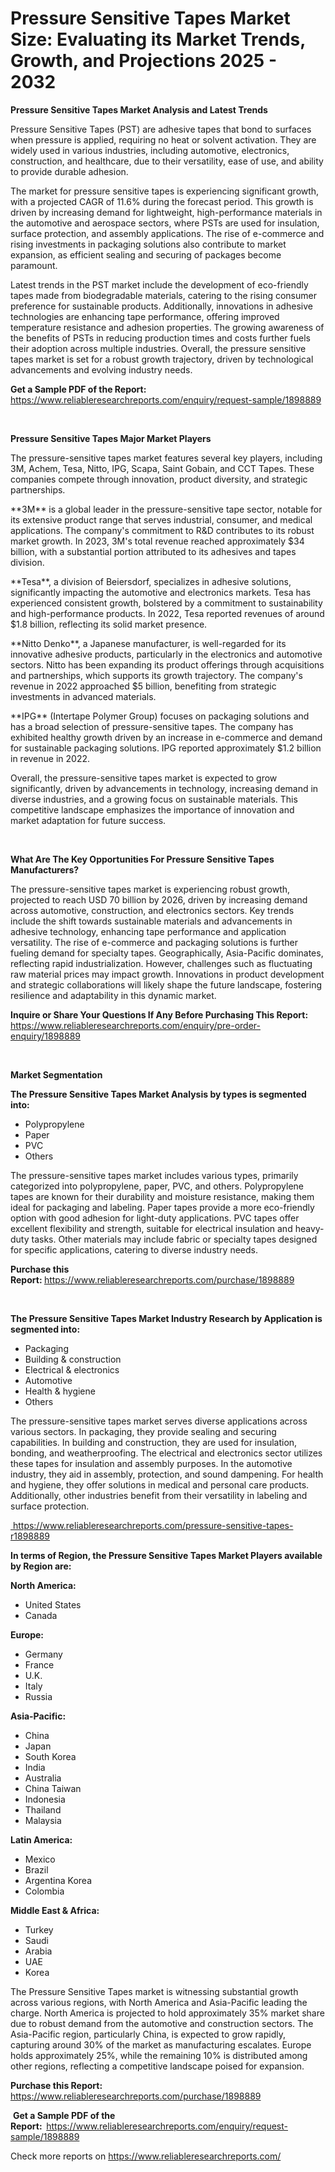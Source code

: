 <p><h1>Pressure Sensitive Tapes Market Size: Evaluating its Market Trends, Growth, and Projections 2025 - 2032</h1></p><p><strong>Pressure Sensitive Tapes Market Analysis and Latest Trends</strong></p>
<p><p>Pressure Sensitive Tapes (PST) are adhesive tapes that bond to surfaces when pressure is applied, requiring no heat or solvent activation. They are widely used in various industries, including automotive, electronics, construction, and healthcare, due to their versatility, ease of use, and ability to provide durable adhesion.</p><p>The market for pressure sensitive tapes is experiencing significant growth, with a projected CAGR of 11.6% during the forecast period. This growth is driven by increasing demand for lightweight, high-performance materials in the automotive and aerospace sectors, where PSTs are used for insulation, surface protection, and assembly applications. The rise of e-commerce and rising investments in packaging solutions also contribute to market expansion, as efficient sealing and securing of packages become paramount.</p><p>Latest trends in the PST market include the development of eco-friendly tapes made from biodegradable materials, catering to the rising consumer preference for sustainable products. Additionally, innovations in adhesive technologies are enhancing tape performance, offering improved temperature resistance and adhesion properties. The growing awareness of the benefits of PSTs in reducing production times and costs further fuels their adoption across multiple industries. Overall, the pressure sensitive tapes market is set for a robust growth trajectory, driven by technological advancements and evolving industry needs.</p></p>
<p><strong>Get a Sample PDF of the Report:&nbsp;</strong> <a href="https://www.reliableresearchreports.com/enquiry/request-sample/1898889?utm_campaign=3250&utm_medium=2&utm_source=Github&utm_content=ia&utm_term=31032025&utm_id=pressure-sensitive-tapes">https://www.reliableresearchreports.com/enquiry/request-sample/1898889</a></p>
<p>&nbsp;</p>
<p><strong>Pressure Sensitive Tapes Major Market Players</strong></p>
<p><p>The pressure-sensitive tapes market features several key players, including 3M, Achem, Tesa, Nitto, IPG, Scapa, Saint Gobain, and CCT Tapes. These companies compete through innovation, product diversity, and strategic partnerships.</p><p>**3M** is a global leader in the pressure-sensitive tape sector, notable for its extensive product range that serves industrial, consumer, and medical applications. The company's commitment to R&D contributes to its robust market growth. In 2023, 3M's total revenue reached approximately $34 billion, with a substantial portion attributed to its adhesives and tapes division.</p><p>**Tesa**, a division of Beiersdorf, specializes in adhesive solutions, significantly impacting the automotive and electronics markets. Tesa has experienced consistent growth, bolstered by a commitment to sustainability and high-performance products. In 2022, Tesa reported revenues of around $1.8 billion, reflecting its solid market presence.</p><p>**Nitto Denko**, a Japanese manufacturer, is well-regarded for its innovative adhesive products, particularly in the electronics and automotive sectors. Nitto has been expanding its product offerings through acquisitions and partnerships, which supports its growth trajectory. The company's revenue in 2022 approached $5 billion, benefiting from strategic investments in advanced materials.</p><p>**IPG** (Intertape Polymer Group) focuses on packaging solutions and has a broad selection of pressure-sensitive tapes. The company has exhibited healthy growth driven by an increase in e-commerce and demand for sustainable packaging solutions. IPG reported approximately $1.2 billion in revenue in 2022.</p><p>Overall, the pressure-sensitive tapes market is expected to grow significantly, driven by advancements in technology, increasing demand in diverse industries, and a growing focus on sustainable materials. This competitive landscape emphasizes the importance of innovation and market adaptation for future success.</p></p>
<p>&nbsp;</p>
<p><strong>What Are The Key Opportunities For Pressure Sensitive Tapes Manufacturers?</strong></p>
<p><p>The pressure-sensitive tapes market is experiencing robust growth, projected to reach USD 70 billion by 2026, driven by increasing demand across automotive, construction, and electronics sectors. Key trends include the shift towards sustainable materials and advancements in adhesive technology, enhancing tape performance and application versatility. The rise of e-commerce and packaging solutions is further fueling demand for specialty tapes. Geographically, Asia-Pacific dominates, reflecting rapid industrialization. However, challenges such as fluctuating raw material prices may impact growth. Innovations in product development and strategic collaborations will likely shape the future landscape, fostering resilience and adaptability in this dynamic market.</p></p>
<p><strong>Inquire or Share Your Questions If Any Before Purchasing This Report:</strong> <a href="https://www.reliableresearchreports.com/enquiry/pre-order-enquiry/1898889?utm_campaign=3250&utm_medium=2&utm_source=Github&utm_content=ia&utm_term=31032025&utm_id=pressure-sensitive-tapes">https://www.reliableresearchreports.com/enquiry/pre-order-enquiry/1898889</a></p>
<p>&nbsp;</p>
<p><strong>Market Segmentation</strong></p>
<p><strong>The Pressure Sensitive Tapes Market Analysis by types is segmented into:</strong></p>
<p><ul><li>Polypropylene</li><li>Paper</li><li>PVC</li><li>Others</li></ul></p>
<p><p>The pressure-sensitive tapes market includes various types, primarily categorized into polypropylene, paper, PVC, and others. Polypropylene tapes are known for their durability and moisture resistance, making them ideal for packaging and labeling. Paper tapes provide a more eco-friendly option with good adhesion for light-duty applications. PVC tapes offer excellent flexibility and strength, suitable for electrical insulation and heavy-duty tasks. Other materials may include fabric or specialty tapes designed for specific applications, catering to diverse industry needs.</p></p>
<p><strong>Purchase this Report:&nbsp;</strong><a href="https://www.reliableresearchreports.com/purchase/1898889?utm_campaign=3250&utm_medium=2&utm_source=Github&utm_content=ia&utm_term=31032025&utm_id=pressure-sensitive-tapes">https://www.reliableresearchreports.com/purchase/1898889</a></p>
<p>&nbsp;</p>
<p><strong>The Pressure Sensitive Tapes Market Industry Research by Application is segmented into:</strong></p>
<p><ul><li>Packaging</li><li>Building & construction</li><li>Electrical & electronics</li><li>Automotive</li><li>Health & hygiene</li><li>Others</li></ul></p>
<p><p>The pressure-sensitive tapes market serves diverse applications across various sectors. In packaging, they provide sealing and securing capabilities. In building and construction, they are used for insulation, bonding, and weatherproofing. The electrical and electronics sector utilizes these tapes for insulation and assembly purposes. In the automotive industry, they aid in assembly, protection, and sound dampening. For health and hygiene, they offer solutions in medical and personal care products. Additionally, other industries benefit from their versatility in labeling and surface protection.</p></p>
<p><a href="https://www.reliableresearchreports.com/pressure-sensitive-tapes-r1898889?utm_campaign=3250&utm_medium=2&utm_source=Github&utm_content=ia&utm_term=31032025&utm_id=pressure-sensitive-tapes">&nbsp;https://www.reliableresearchreports.com/pressure-sensitive-tapes-r1898889</a></p>
<p><strong>In terms of Region, the Pressure Sensitive Tapes Market Players available by Region are:</strong></p>
<p>
    <p> <strong> North America: </strong>
        <ul>
            <li>United States</li>
            <li>Canada</li>
        </ul>
        </p> 
    <p> <strong> Europe: </strong>
        <ul>
            <li>Germany</li>
            <li>France</li>
            <li>U.K.</li>
            <li>Italy</li>
            <li>Russia</li>
        </ul>
        </p> 
    <p> <strong> Asia-Pacific: </strong>
        <ul>
            <li>China</li>
            <li>Japan</li>
            <li>South Korea</li>
            <li>India</li>
            <li>Australia</li>
            <li>China Taiwan</li>
            <li>Indonesia</li>
            <li>Thailand</li>
            <li>Malaysia</li>
        </ul>
        </p> 
    <p> <strong> Latin America: </strong>
        <ul>
            <li>Mexico</li>
            <li>Brazil</li>
            <li>Argentina Korea</li>
            <li>Colombia</li>
        </ul>
        </p> 
    <p> <strong> Middle East & Africa: </strong>
        <ul>
            <li>Turkey</li>
            <li>Saudi</li>
            <li>Arabia</li>
            <li>UAE</li>
            <li>Korea</li>
        </ul>
    </p>
    </p>
<p><p>The Pressure Sensitive Tapes market is witnessing substantial growth across various regions, with North America and Asia-Pacific leading the charge. North America is projected to hold approximately 35% market share due to robust demand from the automotive and construction sectors. The Asia-Pacific region, particularly China, is expected to grow rapidly, capturing around 30% of the market as manufacturing escalates. Europe holds approximately 25%, while the remaining 10% is distributed among other regions, reflecting a competitive landscape poised for expansion.</p></p>
<p><strong>Purchase this Report: </strong><a href="https://www.reliableresearchreports.com/purchase/1898889?utm_campaign=3250&utm_medium=2&utm_source=Github&utm_content=ia&utm_term=31032025&utm_id=pressure-sensitive-tapes">https://www.reliableresearchreports.com/purchase/1898889</a></p>
<p>&nbsp;<strong>Get a Sample PDF of the Report:&nbsp;&nbsp;</strong><a href="https://www.reliableresearchreports.com/enquiry/request-sample/1898889?utm_campaign=3250&utm_medium=2&utm_source=Github&utm_content=ia&utm_term=31032025&utm_id=pressure-sensitive-tapes">https://www.reliableresearchreports.com/enquiry/request-sample/1898889</a></p>
<p><strong></strong></p>
<p>Check more reports on <a href="https://www.reliableresearchreports.com/?utm_campaign=3250&utm_medium=2&utm_source=Github&utm_content=ia&utm_term=31032025&utm_id=pressure-sensitive-tapes">https://www.reliableresearchreports.com/</a></p>